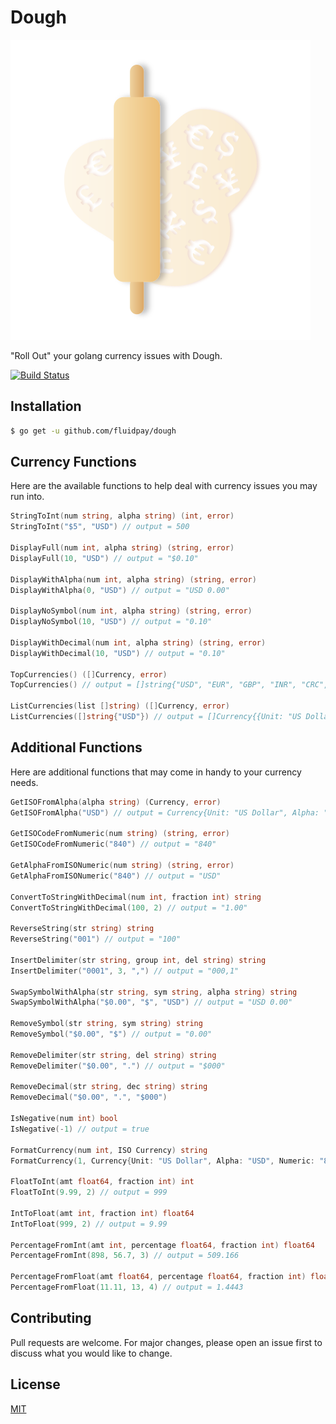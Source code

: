 # Dough
![Dough](/dough.svg)

"Roll Out" your golang currency issues with Dough.

[![Build Status](https://travis-ci.com/fluidpay/dough.svg?branch=master)](https://travis-ci.com/fluidpay/dough)

## Installation
```sh
$ go get -u github.com/fluidpay/dough
```

## Currency Functions
Here are the available functions to help deal with currency issues you may run into.

```go
StringToInt(num string, alpha string) (int, error)
StringToInt("$5", "USD") // output = 500

DisplayFull(num int, alpha string) (string, error)
DisplayFull(10, "USD") // output = "$0.10"

DisplayWithAlpha(num int, alpha string) (string, error)
DisplayWithAlpha(0, "USD") // output = "USD 0.00"

DisplayNoSymbol(num int, alpha string) (string, error)
DisplayNoSymbol(10, "USD") // output = "0.10"

DisplayWithDecimal(num int, alpha string) (string, error)
DisplayWithDecimal(10, "USD") // output = "0.10"

TopCurrencies() ([]Currency, error)
TopCurrencies() // output = []string{"USD", "EUR", "GBP", "INR", "CRC", "VND", "HUF", "ILS", "CNY", "KRW", "NGN", "PYG", "PHP", "PLN", "THB", "UAH", "JPY"}

ListCurrencies(list []string) ([]Currency, error)
ListCurrencies([]string{"USD"}) // output = []Currency{{Unit: "US Dollar", Alpha: "USD", Numeric: "840", Symbol: "\u0024", Fraction: 2, Decimal: ".", Grouping: 3, Delimiter: ",", SymbolPositionFront: true}}
```

## Additional Functions
Here are additional functions that may come in handy to your currency needs.

```go
GetISOFromAlpha(alpha string) (Currency, error)
GetISOFromAlpha("USD") // output = Currency{Unit: "US Dollar", Alpha: "USD", Numeric: "840", Symbol: "$", Fraction: 2, Decimal: ".", Grouping: 3, Delimiter: ",", SymbolPositionFront: true}

GetISOCodeFromNumeric(num string) (string, error)
GetISOCodeFromNumeric("840") // output = "840"

GetAlphaFromISONumeric(num string) (string, error)
GetAlphaFromISONumeric("840") // output = "USD"

ConvertToStringWithDecimal(num int, fraction int) string
ConvertToStringWithDecimal(100, 2) // output = "1.00"

ReverseString(str string) string
ReverseString("001") // output = "100"

InsertDelimiter(str string, group int, del string) string
InsertDelimiter("0001", 3, ",") // output = "000,1"

SwapSymbolWithAlpha(str string, sym string, alpha string) string
SwapSymbolWithAlpha("$0.00", "$", "USD") // output = "USD 0.00"

RemoveSymbol(str string, sym string) string
RemoveSymbol("$0.00", "$") // output = "0.00"

RemoveDelimiter(str string, del string) string
RemoveDelimiter("$0.00", ".") // output = "$000"

RemoveDecimal(str string, dec string) string
RemoveDecimal("$0.00", ".", "$000")

IsNegative(num int) bool
IsNegative(-1) // output = true

FormatCurrency(num int, ISO Currency) string
FormatCurrency(1, Currency{Unit: "US Dollar", Alpha: "USD", Numeric: "840", Symbol: "\u0024", Fraction: 2, Decimal: ".", Grouping: 3, Delimiter: ",", SymbolPositionFront: true}) // output = "$0.01"

FloatToInt(amt float64, fraction int) int
FloatToInt(9.99, 2) // output = 999

IntToFloat(amt int, fraction int) float64
IntToFloat(999, 2) // output = 9.99

PercentageFromInt(amt int, percentage float64, fraction int) float64
PercentageFromInt(898, 56.7, 3) // output = 509.166

PercentageFromFloat(amt float64, percentage float64, fraction int) float64
PercentageFromFloat(11.11, 13, 4) // output = 1.4443
```

## Contributing
Pull requests are welcome. For major changes, please open an issue first to discuss what you would like to change.

## License
[MIT](https://choosealicense.com/licenses/mit/)